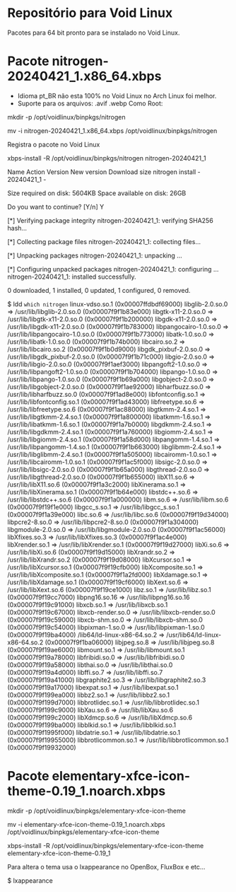# Repositório para Void Linux

Pacotes para 64 bit pronto para se instalado no Void Linux.


# Pacote nitrogen-20240421_1.x86_64.xbps

* Idioma pt_BR não esta 100% no Void Linux no Arch Linux foi melhor.
* Suporte para os arquivos: .avif .webp
Como Root:

mkdir -p /opt/voidlinux/binpkgs/nitrogen

mv -i nitrogen-20240421_1.x86_64.xbps /opt/voidlinux/binpkgs/nitrogen


Registra o pacote no Void Linux


xbps-install -R /opt/voidlinux/binpkgs/nitrogen nitrogen-20240421_1

Name     Action    Version           New version            Download size
nitrogen install   -                 20240421_1             - 

Size required on disk:        5604KB
Space available on disk:        26GB

Do you want to continue? [Y/n] Y

[*] Verifying package integrity
nitrogen-20240421_1: verifying SHA256 hash...

[*] Collecting package files
nitrogen-20240421_1: collecting files...

[*] Unpacking packages
nitrogen-20240421_1: unpacking ...

[*] Configuring unpacked packages
nitrogen-20240421_1: configuring ...
nitrogen-20240421_1: installed successfully.

0 downloaded, 1 installed, 0 updated, 1 configured, 0 removed.



$ ldd `which nitrogen`
	linux-vdso.so.1 (0x00007ffdbdf69000)
	libglib-2.0.so.0 => /usr/lib/libglib-2.0.so.0 (0x00007f9f1b83e000)
	libgtk-x11-2.0.so.0 => /usr/lib/libgtk-x11-2.0.so.0 (0x00007f9f1b200000)
	libgdk-x11-2.0.so.0 => /usr/lib/libgdk-x11-2.0.so.0 (0x00007f9f1b783000)
	libpangocairo-1.0.so.0 => /usr/lib/libpangocairo-1.0.so.0 (0x00007f9f1b773000)
	libatk-1.0.so.0 => /usr/lib/libatk-1.0.so.0 (0x00007f9f1b74b000)
	libcairo.so.2 => /usr/lib/libcairo.so.2 (0x00007f9f1b0d9000)
	libgdk_pixbuf-2.0.so.0 => /usr/lib/libgdk_pixbuf-2.0.so.0 (0x00007f9f1b71c000)
	libgio-2.0.so.0 => /usr/lib/libgio-2.0.so.0 (0x00007f9f1aef3000)
	libpangoft2-1.0.so.0 => /usr/lib/libpangoft2-1.0.so.0 (0x00007f9f1b704000)
	libpango-1.0.so.0 => /usr/lib/libpango-1.0.so.0 (0x00007f9f1b69a000)
	libgobject-2.0.so.0 => /usr/lib/libgobject-2.0.so.0 (0x00007f9f1ae92000)
	libharfbuzz.so.0 => /usr/lib/libharfbuzz.so.0 (0x00007f9f1ad8e000)
	libfontconfig.so.1 => /usr/lib/libfontconfig.so.1 (0x00007f9f1ad43000)
	libfreetype.so.6 => /usr/lib/libfreetype.so.6 (0x00007f9f1ac88000)
	libgtkmm-2.4.so.1 => /usr/lib/libgtkmm-2.4.so.1 (0x00007f9f1a800000)
	libatkmm-1.6.so.1 => /usr/lib/libatkmm-1.6.so.1 (0x00007f9f1a7b0000)
	libgdkmm-2.4.so.1 => /usr/lib/libgdkmm-2.4.so.1 (0x00007f9f1a760000)
	libgiomm-2.4.so.1 => /usr/lib/libgiomm-2.4.so.1 (0x00007f9f1a58d000)
	libpangomm-1.4.so.1 => /usr/lib/libpangomm-1.4.so.1 (0x00007f9f1b663000)
	libglibmm-2.4.so.1 => /usr/lib/libglibmm-2.4.so.1 (0x00007f9f1a505000)
	libcairomm-1.0.so.1 => /usr/lib/libcairomm-1.0.so.1 (0x00007f9f1ac5f000)
	libsigc-2.0.so.0 => /usr/lib/libsigc-2.0.so.0 (0x00007f9f1b65a000)
	libgthread-2.0.so.0 => /usr/lib/libgthread-2.0.so.0 (0x00007f9f1b655000)
	libX11.so.6 => /usr/lib/libX11.so.6 (0x00007f9f1a3c2000)
	libXinerama.so.1 => /usr/lib/libXinerama.so.1 (0x00007f9f1b64e000)
	libstdc++.so.6 => /usr/lib/libstdc++.so.6 (0x00007f9f1a000000)
	libm.so.6 => /usr/lib/libm.so.6 (0x00007f9f19f1e000)
	libgcc_s.so.1 => /usr/lib/libgcc_s.so.1 (0x00007f9f1a39e000)
	libc.so.6 => /usr/lib/libc.so.6 (0x00007f9f19d34000)
	libpcre2-8.so.0 => /usr/lib/libpcre2-8.so.0 (0x00007f9f1a304000)
	libgmodule-2.0.so.0 => /usr/lib/libgmodule-2.0.so.0 (0x00007f9f1ac56000)
	libXfixes.so.3 => /usr/lib/libXfixes.so.3 (0x00007f9f1ac4e000)
	libXrender.so.1 => /usr/lib/libXrender.so.1 (0x00007f9f19d27000)
	libXi.so.6 => /usr/lib/libXi.so.6 (0x00007f9f19d15000)
	libXrandr.so.2 => /usr/lib/libXrandr.so.2 (0x00007f9f19d08000)
	libXcursor.so.1 => /usr/lib/libXcursor.so.1 (0x00007f9f19cfb000)
	libXcomposite.so.1 => /usr/lib/libXcomposite.so.1 (0x00007f9f1a2fd000)
	libXdamage.so.1 => /usr/lib/libXdamage.so.1 (0x00007f9f19cf6000)
	libXext.so.6 => /usr/lib/libXext.so.6 (0x00007f9f19ce1000)
	libz.so.1 => /usr/lib/libz.so.1 (0x00007f9f19cc7000)
	libpng16.so.16 => /usr/lib/libpng16.so.16 (0x00007f9f19c91000)
	libxcb.so.1 => /usr/lib/libxcb.so.1 (0x00007f9f19c67000)
	libxcb-render.so.0 => /usr/lib/libxcb-render.so.0 (0x00007f9f19c59000)
	libxcb-shm.so.0 => /usr/lib/libxcb-shm.so.0 (0x00007f9f19c54000)
	libpixman-1.so.0 => /usr/lib/libpixman-1.so.0 (0x00007f9f19ba4000)
	/lib64/ld-linux-x86-64.so.2 => /usr/lib64/ld-linux-x86-64.so.2 (0x00007f9f1ba06000)
	libjpeg.so.8 => /usr/lib/libjpeg.so.8 (0x00007f9f19ae6000)
	libmount.so.1 => /usr/lib/libmount.so.1 (0x00007f9f19a78000)
	libfribidi.so.0 => /usr/lib/libfribidi.so.0 (0x00007f9f19a58000)
	libthai.so.0 => /usr/lib/libthai.so.0 (0x00007f9f19a4d000)
	libffi.so.7 => /usr/lib/libffi.so.7 (0x00007f9f19a41000)
	libgraphite2.so.3 => /usr/lib/libgraphite2.so.3 (0x00007f9f19a17000)
	libexpat.so.1 => /usr/lib/libexpat.so.1 (0x00007f9f199ea000)
	libbz2.so.1 => /usr/lib/libbz2.so.1 (0x00007f9f199d7000)
	libbrotlidec.so.1 => /usr/lib/libbrotlidec.so.1 (0x00007f9f199c9000)
	libXau.so.6 => /usr/lib/libXau.so.6 (0x00007f9f199c2000)
	libXdmcp.so.6 => /usr/lib/libXdmcp.so.6 (0x00007f9f199ba000)
	libblkid.so.1 => /usr/lib/libblkid.so.1 (0x00007f9f1995f000)
	libdatrie.so.1 => /usr/lib/libdatrie.so.1 (0x00007f9f19955000)
	libbrotlicommon.so.1 => /usr/lib/libbrotlicommon.so.1 (0x00007f9f19932000)


# Pacote elementary-xfce-icon-theme-0.19_1.noarch.xbps

mkdir -p /opt/voidlinux/binpkgs/elementary-xfce-icon-theme

mv -i elementary-xfce-icon-theme-0.19_1.noarch.xbps /opt/voidlinux/binpkgs/elementary-xfce-icon-theme

xbps-install -R /opt/voidlinux/binpkgs/elementary-xfce-icon-theme elementary-xfce-icon-theme-0.19_1


Para altera o tema usa o lxappearance no OpenBox, FluxBox e etc...

$ lxappearance

